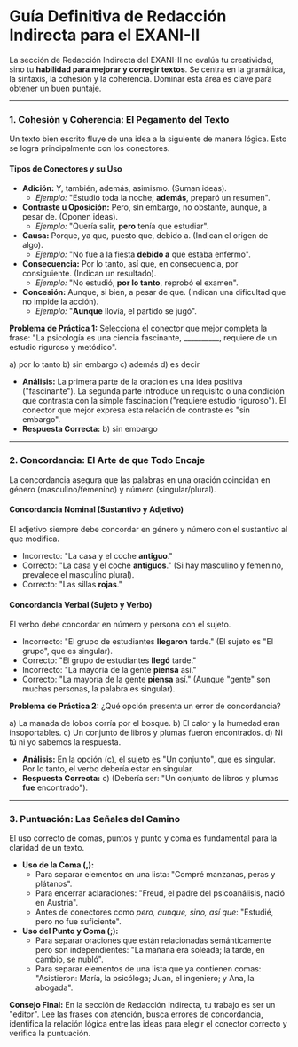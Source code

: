 # Guía Definitiva de Redacción Indirecta para el EXANI-II

La sección de Redacción Indirecta del EXANI-II no evalúa tu creatividad, sino tu **habilidad para mejorar y corregir textos**. Se centra en la gramática, la sintaxis, la cohesión y la coherencia. Dominar esta área es clave para obtener un buen puntaje.

---

### **1. Cohesión y Coherencia: El Pegamento del Texto**

Un texto bien escrito fluye de una idea a la siguiente de manera lógica. Esto se logra principalmente con los conectores.

#### **Tipos de Conectores y su Uso**

*   **Adición:** Y, también, además, asimismo. (Suman ideas).
    *   *Ejemplo:* "Estudió toda la noche; **además**, preparó un resumen".
*   **Contraste u Oposición:** Pero, sin embargo, no obstante, aunque, a pesar de. (Oponen ideas).
    *   *Ejemplo:* "Quería salir, **pero** tenía que estudiar".
*   **Causa:** Porque, ya que, puesto que, debido a. (Indican el origen de algo).
    *   *Ejemplo:* "No fue a la fiesta **debido a** que estaba enfermo".
*   **Consecuencia:** Por lo tanto, así que, en consecuencia, por consiguiente. (Indican un resultado).
    *   *Ejemplo:* "No estudió, **por lo tanto**, reprobó el examen".
*   **Concesión:** Aunque, si bien, a pesar de que. (Indican una dificultad que no impide la acción).
    *   *Ejemplo:* "**Aunque** llovía, el partido se jugó".

**Problema de Práctica 1:** Selecciona el conector que mejor completa la frase: "La psicología es una ciencia fascinante, __________, requiere de un estudio riguroso y metódico".

a) por lo tanto
b) sin embargo
c) además
d) es decir

*   **Análisis:** La primera parte de la oración es una idea positiva ("fascinante"). La segunda parte introduce un requisito o una condición que contrasta con la simple fascinación ("requiere estudio riguroso"). El conector que mejor expresa esta relación de contraste es "sin embargo".
*   **Respuesta Correcta:** b) sin embargo

---

### **2. Concordancia: El Arte de que Todo Encaje**

La concordancia asegura que las palabras en una oración coincidan en género (masculino/femenino) y número (singular/plural).

#### **Concordancia Nominal (Sustantivo y Adjetivo)**

El adjetivo siempre debe concordar en género y número con el sustantivo al que modifica.

*   Incorrecto: "La casa y el coche **antiguo**."
*   Correcto: "La casa y el coche **antiguos**." (Si hay masculino y femenino, prevalece el masculino plural).
*   Correcto: "Las sillas **rojas**."

#### **Concordancia Verbal (Sujeto y Verbo)**

El verbo debe concordar en número y persona con el sujeto.

*   Incorrecto: "El grupo de estudiantes **llegaron** tarde." (El sujeto es "El grupo", que es singular).
*   Correcto: "El grupo de estudiantes **llegó** tarde."
*   Incorrecto: "La mayoría de la gente **piensa** así."
*   Correcto: "La mayoría de la gente **piensa** así." (Aunque "gente" son muchas personas, la palabra es singular).

**Problema de Práctica 2:** ¿Qué opción presenta un error de concordancia?

a) La manada de lobos corría por el bosque.
b) El calor y la humedad eran insoportables.
c) Un conjunto de libros y plumas fueron encontrados.
d) Ni tú ni yo sabemos la respuesta.

*   **Análisis:** En la opción (c), el sujeto es "Un conjunto", que es singular. Por lo tanto, el verbo debería estar en singular.
*   **Respuesta Correcta:** c) (Debería ser: "Un conjunto de libros y plumas **fue** encontrado").

---

### **3. Puntuación: Las Señales del Camino**

El uso correcto de comas, puntos y punto y coma es fundamental para la claridad de un texto.

*   **Uso de la Coma (,):**
    *   Para separar elementos en una lista: "Compré manzanas, peras y plátanos".
    *   Para encerrar aclaraciones: "Freud, el padre del psicoanálisis, nació en Austria".
    *   Antes de conectores como *pero, aunque, sino, así que*: "Estudié, pero no fue suficiente".
*   **Uso del Punto y Coma (;):**
    *   Para separar oraciones que están relacionadas semánticamente pero son independientes: "La mañana era soleada; la tarde, en cambio, se nubló".
    *   Para separar elementos de una lista que ya contienen comas: "Asistieron: María, la psicóloga; Juan, el ingeniero; y Ana, la abogada".

**Consejo Final:** En la sección de Redacción Indirecta, tu trabajo es ser un "editor". Lee las frases con atención, busca errores de concordancia, identifica la relación lógica entre las ideas para elegir el conector correcto y verifica la puntuación.
